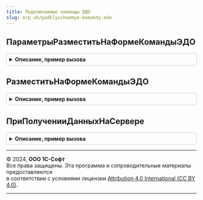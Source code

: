 ```yaml
---
title: Подключаемые команды ЭДО
slug: erp_uh/podklyuchaemye-komandy-edo
---
```



## ПараметрыРазместитьНаФормеКомандыЭДО
<details style="margin: 1em 0; padding: 0.5em; border: 1px solid #ccc; border-radius: 6px;">

<summary style="font-weight: bold; cursor: pointer;">Описание, пример вызова</summary>

```bsl

// Конструктор параметров размещения команд ЭДО на форме.
//
// Возвращаемое значение:
// 	Структура:
// * Форма - ФормаКлиентскогоПриложения
// * МестоРазмещенияКоманд - РасширениеГруппыФормыДляПодменю
// * Направление - ПеречислениеСсылка.НаправленияЭДО - направление, по которому из объекта могут формироваться документы.
// * ИсточникКомандЭДО - ДинамическийСписок - список, в котором будет храниться кеш видимости команд ЭДО
//
Функция ПараметрыРазместитьНаФормеКомандыЭДО() Экспорт
```

Пример вызова
```bsl
Результат = ПодключаемыеКомандыЭДО.ПараметрыРазместитьНаФормеКомандыЭДО() 
```
</details>

## РазместитьНаФормеКомандыЭДО
<details style="margin: 1em 0; padding: 0.5em; border: 1px solid #ccc; border-radius: 6px;">

<summary style="font-weight: bold; cursor: pointer;">Описание, пример вызова</summary>

```bsl

// Формирует подключаемые команды ЭДО.
//
// Параметры:
//  ПараметрыПриСозданииНаСервере - см. ПараметрыРазместитьНаФормеКомандыЭДО
//
Процедура РазместитьНаФормеКомандыЭДО(ПараметрыПриСозданииНаСервере) Экспорт
```

Пример вызова
```bsl
ПодключаемыеКомандыЭДО.РазместитьНаФормеКомандыЭДО(ПараметрыПриСозданииНаСервере) 
```
</details>

## ПриПолученииДанныхНаСервере
<details style="margin: 1em 0; padding: 0.5em; border: 1px solid #ccc; border-radius: 6px;">

<summary style="font-weight: bold; cursor: pointer;">Описание, пример вызова</summary>

```bsl

// При получении данных на сервере.
//
// Параметры:
//  ИмяЭлемента - Строка
//  Настройки - НастройкиКомпоновкиДанных
//  Строки - Соответствие Из КлючИЗначение:
//	* Ключ - Произвольный
//	* Значение - СтрокаДинамическогоСписка
//
Процедура ПриПолученииДанныхНаСервере(ИмяЭлемента, Настройки, Строки) Экспорт
```

Пример вызова
```bsl
ПодключаемыеКомандыЭДО.ПриПолученииДанныхНаСервере(ИмяЭлемента, Настройки, Строки) 
```
</details>

---

© 2024, **ООО 1С-Софт**  
Все права защищены. Эта программа и сопроводительные материалы предоставляются  
в соответствии с условиями лицензии [Attribution 4.0 International (CC BY 4.0)](https://creativecommons.org/licenses/by/4.0/legalcode).

---
